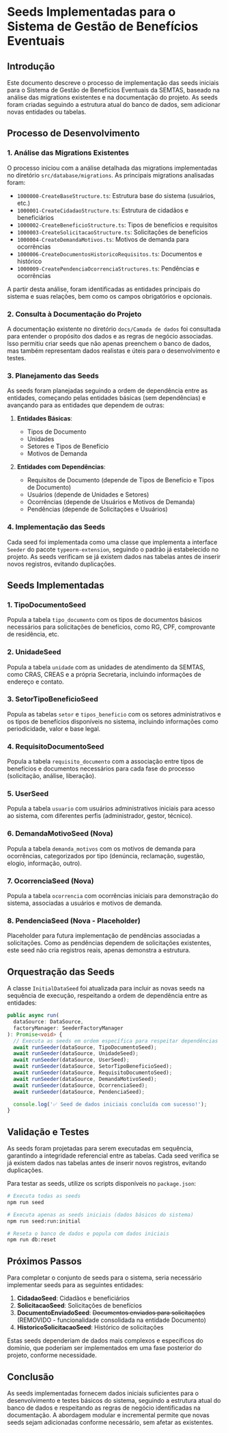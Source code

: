 # Seeds Implementadas para o Sistema de Gestão de Benefícios Eventuais

## Introdução

Este documento descreve o processo de implementação das seeds iniciais para o Sistema de Gestão de Benefícios Eventuais da SEMTAS, baseado na análise das migrations existentes e na documentação do projeto. As seeds foram criadas seguindo a estrutura atual do banco de dados, sem adicionar novas entidades ou tabelas.

## Processo de Desenvolvimento

### 1. Análise das Migrations Existentes

O processo iniciou com a análise detalhada das migrations implementadas no diretório `src/database/migrations`. As principais migrations analisadas foram:

- `1000000-CreateBaseStructure.ts`: Estrutura base do sistema (usuários, etc.)
- `1000001-CreateCidadaoStructure.ts`: Estrutura de cidadãos e beneficiários
- `1000002-CreateBeneficioStructure.ts`: Tipos de benefícios e requisitos
- `1000003-CreateSolicitacaoStructure.ts`: Solicitações de benefícios
- `1000004-CreateDemandaMotivos.ts`: Motivos de demanda para ocorrências
- `1000006-CreateDocumentosHistoricoRequisitos.ts`: Documentos e histórico
- `1000009-CreatePendenciaOcorrenciaStructures.ts`: Pendências e ocorrências

A partir desta análise, foram identificadas as entidades principais do sistema e suas relações, bem como os campos obrigatórios e opcionais.

### 2. Consulta à Documentação do Projeto

A documentação existente no diretório `docs/Camada de dados` foi consultada para entender o propósito dos dados e as regras de negócio associadas. Isso permitiu criar seeds que não apenas preenchem o banco de dados, mas também representam dados realistas e úteis para o desenvolvimento e testes.

### 3. Planejamento das Seeds

As seeds foram planejadas seguindo a ordem de dependência entre as entidades, começando pelas entidades básicas (sem dependências) e avançando para as entidades que dependem de outras:

1. **Entidades Básicas**:
   - Tipos de Documento
   - Unidades
   - Setores e Tipos de Benefício
   - Motivos de Demanda

2. **Entidades com Dependências**:
   - Requisitos de Documento (depende de Tipos de Benefício e Tipos de Documento)
   - Usuários (depende de Unidades e Setores)
   - Ocorrências (depende de Usuários e Motivos de Demanda)
   - Pendências (depende de Solicitações e Usuários)

### 4. Implementação das Seeds

Cada seed foi implementada como uma classe que implementa a interface `Seeder` do pacote `typeorm-extension`, seguindo o padrão já estabelecido no projeto. As seeds verificam se já existem dados nas tabelas antes de inserir novos registros, evitando duplicações.

## Seeds Implementadas

### 1. TipoDocumentoSeed

Popula a tabela `tipo_documento` com os tipos de documentos básicos necessários para solicitações de benefícios, como RG, CPF, comprovante de residência, etc.

### 2. UnidadeSeed

Popula a tabela `unidade` com as unidades de atendimento da SEMTAS, como CRAS, CREAS e a própria Secretaria, incluindo informações de endereço e contato.

### 3. SetorTipoBeneficioSeed

Popula as tabelas `setor` e `tipos_beneficio` com os setores administrativos e os tipos de benefícios disponíveis no sistema, incluindo informações como periodicidade, valor e base legal.

### 4. RequisitoDocumentoSeed

Popula a tabela `requisito_documento` com a associação entre tipos de benefícios e documentos necessários para cada fase do processo (solicitação, análise, liberação).

### 5. UserSeed

Popula a tabela `usuario` com usuários administrativos iniciais para acesso ao sistema, com diferentes perfis (administrador, gestor, técnico).

### 6. DemandaMotivoSeed (Nova)

Popula a tabela `demanda_motivos` com os motivos de demanda para ocorrências, categorizados por tipo (denúncia, reclamação, sugestão, elogio, informação, outro).

### 7. OcorrenciaSeed (Nova)

Popula a tabela `ocorrencia` com ocorrências iniciais para demonstração do sistema, associadas a usuários e motivos de demanda.

### 8. PendenciaSeed (Nova - Placeholder)

Placeholder para futura implementação de pendências associadas a solicitações. Como as pendências dependem de solicitações existentes, este seed não cria registros reais, apenas demonstra a estrutura.

## Orquestração das Seeds

A classe `InitialDataSeed` foi atualizada para incluir as novas seeds na sequência de execução, respeitando a ordem de dependência entre as entidades:

```typescript
public async run(
  dataSource: DataSource,
  factoryManager: SeederFactoryManager
): Promise<void> {
  // Executa as seeds em ordem específica para respeitar dependências
  await runSeeder(dataSource, TipoDocumentoSeed);
  await runSeeder(dataSource, UnidadeSeed);
  await runSeeder(dataSource, UserSeed);
  await runSeeder(dataSource, SetorTipoBeneficioSeed);
  await runSeeder(dataSource, RequisitoDocumentoSeed);
  await runSeeder(dataSource, DemandaMotivoSeed);
  await runSeeder(dataSource, OcorrenciaSeed);
  await runSeeder(dataSource, PendenciaSeed);

  console.log('✅ Seed de dados iniciais concluída com sucesso!');
}
```

## Validação e Testes

As seeds foram projetadas para serem executadas em sequência, garantindo a integridade referencial entre as tabelas. Cada seed verifica se já existem dados nas tabelas antes de inserir novos registros, evitando duplicações.

Para testar as seeds, utilize os scripts disponíveis no `package.json`:

```bash
# Executa todas as seeds
npm run seed

# Executa apenas as seeds iniciais (dados básicos do sistema)
npm run seed:run:initial

# Reseta o banco de dados e popula com dados iniciais
npm run db:reset
```

## Próximos Passos

Para completar o conjunto de seeds para o sistema, seria necessário implementar seeds para as seguintes entidades:

1. **CidadaoSeed**: Cidadãos e beneficiários
2. **SolicitacaoSeed**: Solicitações de benefícios
3. **DocumentoEnviadoSeed**: ~~Documentos enviados para solicitações~~ (REMOVIDO - funcionalidade consolidada na entidade Documento)
4. **HistoricoSolicitacaoSeed**: Histórico de solicitações

Estas seeds dependeriam de dados mais complexos e específicos do domínio, que poderiam ser implementados em uma fase posterior do projeto, conforme necessidade.

## Conclusão

As seeds implementadas fornecem dados iniciais suficientes para o desenvolvimento e testes básicos do sistema, seguindo a estrutura atual do banco de dados e respeitando as regras de negócio identificadas na documentação. A abordagem modular e incremental permite que novas seeds sejam adicionadas conforme necessário, sem afetar as existentes.